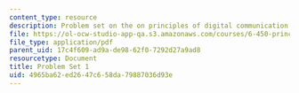 ```yaml
---
content_type: resource
description: Problem set on the on principles of digital communication.
file: https://ol-ocw-studio-app-qa.s3.amazonaws.com/courses/6-450-principles-of-digital-communication-i-fall-2009/4965ba62ed2647c658da79887036d93e_MIT6_450F09_pset01.pdf
file_type: application/pdf
parent_uid: 17c4f609-ad9a-de98-62f0-7292d27a9ad8
resourcetype: Document
title: Problem Set 1
uid: 4965ba62-ed26-47c6-58da-79887036d93e
---
```

